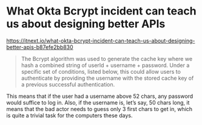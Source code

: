 

# What Okta Bcrypt incident can teach us about designing better APIs
https://itnext.io/what-okta-bcrypt-incident-can-teach-us-about-designing-better-apis-b87efe2bb830

> The Bcrypt algorithm was used to generate the cache key where we hash a combined string of userId + username + password. Under a specific set of conditions, listed below, this could allow users to authenticate by providing the username with the stored cache key of a previous successful authentication.

This means that if the user had a username above 52 chars, any password would suffice to log in. Also, if the username is, let’s say, 50 chars long, it means that the bad actor needs to guess only 3 first chars to get in, which is quite a trivial task for the computers these days.
